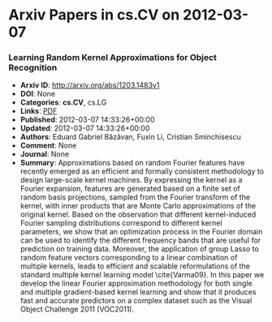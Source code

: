 # Arxiv Papers in cs.CV on 2012-03-07
### Learning Random Kernel Approximations for Object Recognition
- **Arxiv ID**: http://arxiv.org/abs/1203.1483v1
- **DOI**: None
- **Categories**: **cs.CV**, cs.LG
- **Links**: [PDF](http://arxiv.org/pdf/1203.1483v1)
- **Published**: 2012-03-07 14:33:26+00:00
- **Updated**: 2012-03-07 14:33:26+00:00
- **Authors**: Eduard Gabriel Băzăvan, Fuxin Li, Cristian Sminchisescu
- **Comment**: None
- **Journal**: None
- **Summary**: Approximations based on random Fourier features have recently emerged as an efficient and formally consistent methodology to design large-scale kernel machines. By expressing the kernel as a Fourier expansion, features are generated based on a finite set of random basis projections, sampled from the Fourier transform of the kernel, with inner products that are Monte Carlo approximations of the original kernel. Based on the observation that different kernel-induced Fourier sampling distributions correspond to different kernel parameters, we show that an optimization process in the Fourier domain can be used to identify the different frequency bands that are useful for prediction on training data. Moreover, the application of group Lasso to random feature vectors corresponding to a linear combination of multiple kernels, leads to efficient and scalable reformulations of the standard multiple kernel learning model \cite{Varma09}. In this paper we develop the linear Fourier approximation methodology for both single and multiple gradient-based kernel learning and show that it produces fast and accurate predictors on a complex dataset such as the Visual Object Challenge 2011 (VOC2011).



